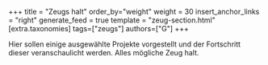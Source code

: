 +++
title = "Zeugs halt"
order_by="weight"
weight = 30
insert_anchor_links = "right"
generate_feed = true
template = "zeug-section.html"
[extra.taxonomies]
tags=["zeugs"]
authors=["G"]
+++

Hier sollen einige ausgewählte Projekte vorgestellt und der Fortschritt dieser veranschaulicht werden. Alles mögliche Zeug halt.
